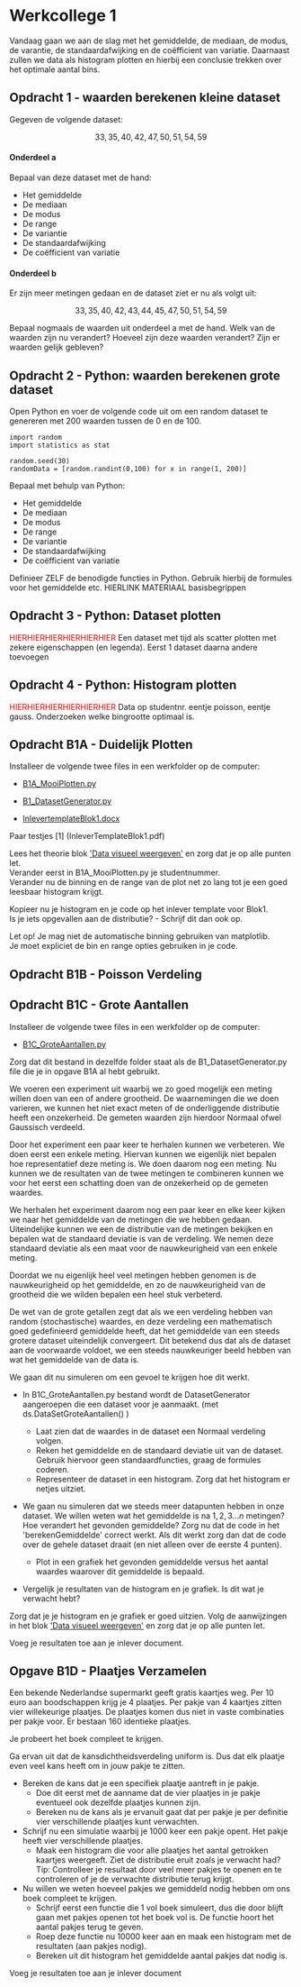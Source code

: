 # Werkcollege 1

Vandaag gaan we aan de slag met het gemiddelde, de mediaan, de modus, de varantie, de standaardafwijking en de coëfficient van variatie. Daarnaast zullen we data als histogram plotten en hierbij een conclusie trekken over het optimale aantal bins.

## Opdracht 1 - waarden berekenen kleine dataset

Gegeven de volgende dataset:

$$33, 35, 40, 42, 47, 50, 51, 54, 59$$

#### Onderdeel a

Bepaal van deze dataset met de hand: 

- Het gemiddelde
- De mediaan
- De modus
- De range
- De variantie
- De standaardafwijking
- De coëfficient van variatie

#### Onderdeel b

Er zijn meer metingen gedaan en de dataset ziet er nu als volgt uit:

$$33, 35, 40, 42, 43, 44, 45, 47, 50, 51, 54, 59$$

Bepaal nogmaals de waarden uit onderdeel a met de hand. Welk van de waarden zijn nu verandert? Hoeveel zijn deze waarden verandert? Zijn er waarden gelijk gebleven?

## Opdracht 2 - Python: waarden berekenen grote dataset

Open Python en voer de volgende code uit om een random dataset te genereren met 200 waarden tussen de 0 en de 100. 

    import random
    import statistics as stat

    random.seed(30)
    randomData = [random.randint(0,100) for x in range(1, 200)]

Bepaal met behulp van Python:

- Het gemiddelde
- De mediaan
- De modus
- De range
- De variantie
- De standaardafwijking
- De coëfficient van variatie

Definieer ZELF de benodigde functies in Python. Gebruik hierbij de formules voor het gemiddelde etc. 
HIERLINK MATERIAAL basisbegrippen

## Opdracht 3 - Python: Dataset plotten 

<span style="color:red">HIERHIERHIERHIERHIERHIER</span>
Een dataset met tijd als scatter plotten met zekere eigenschappen (en legenda). Eerst 1 dataset daarna andere toevoegen

## Opdracht 4 - Python: Histogram plotten

<span style="color:red">HIERHIERHIERHIERHIERHIER</span>
Data op studentnr. eentje poisson, eentje gauss. Onderzoeken welke bingrootte optimaal is.


## Opdracht B1A - Duidelijk Plotten

Installeer de volgende twee files in een werkfolder op de computer:

* [B1A_MooiPlotten.py](B1A_MooiPlotten.py)

* [B1_DatasetGenerator.py](B1_DatasetGenerator.py)

* [InlevertemplateBlok1.docx](InlevertemplateBlok1.docx)

Paar testjes [1] (InleverTemplateBlok1.pdf)


Lees het theorie blok ['Data visueel weergeven'](/blok-1/theorie-data-visueel-weergeven) en zorg dat je op alle punten let.<br>
Verander eerst in B1A_MooiPlotten.py je studentnummer.<br>
Verander nu de binning en de range van de plot net zo lang tot je een goed leesbaar histogram krijgt.<br>


Kopieer nu je histogram en je code op het inlever template voor Blok1. <br>
Is je iets opgevallen aan de distributie? - Schrijf dit dan ook op.

Let op! Je mag niet de automatische binning gebruiken van matplotlib.<br>
Je moet expliciet de bin en range opties gebruiken in je code.

## Opdracht B1B - Poisson Verdeling




## Opdracht B1C - Grote Aantallen

Installeer de volgende twee files in een werkfolder op de computer:

* [B1C_GroteAantallen.py](B1C_GroteAantallen.py)

Zorg dat dit bestand in dezelfde folder staat als de B1_DatasetGenerator.py file die je in opgave B1A al hebt gebruikt.


We voeren een experiment uit waarbij we zo goed mogelijk een meting willen doen van een of andere grootheid.
De waarnemingen die we doen varieren, we kunnen het niet exact meten of de onderliggende distributie heeft een onzekerheid.
De gemeten waarden zijn hierdoor Normaal ofwel Gaussisch verdeeld. 

Door het experiment een paar keer te herhalen kunnen we verbeteren.
We doen eerst een enkele meting. Hiervan kunnen we eigenlijk niet bepalen hoe representatief deze meting is. 
We doen daarom nog een meting. Nu kunnen we de resultaten van de twee metingen te combineren kunnen we voor het eerst een schatting doen van de onzekerheid op de gemeten waardes.


We herhalen het experiment daarom nog een paar keer en elke keer kijken we naar het gemiddelde van de metingen die we hebben gedaan.
Uiteindelijke kunnen we een de distributie van de metingen bekijken en bepalen wat de standaard deviatie is van de verdeling.
We nemen deze standaard deviatie als een maat voor de nauwkeurigheid van een enkele meting.

Doordat we nu eigenlijk heel veel metingen hebben genomen is de nauwkeurigheid op het gemiddelde, en zo de nauwkeurigheid van de grootheid die we wilden bepalen een heel stuk verbeterd.


De wet van de grote getallen zegt dat als we een verdeling hebben van random (stochastische) waardes, en deze verdeling een mathematisch goed gedefinieerd gemiddelde heeft, dat het gemiddelde van een steeds grotere dataset uiteindelijk convergeert. Dit betekend dus dat als de dataset aan de voorwaarde voldoet, we een steeds nauwkeuriger beeld hebben van wat het gemiddelde van de data is.


We gaan dit nu simuleren om een gevoel te krijgen hoe dit werkt. 


* In B1C_GroteAantallen.py bestand wordt de DatasetGenerator aangeroepen die een dataset voor je aanmaakt. (met ds.DataSetGroteAantallen() )
     * Laat zien dat de waardes in de dataset een Normaal verdeling volgen. 
     * Reken het gemiddelde en de standaard deviatie uit van de dataset. Gebruik hiervoor geen standaardfuncties, graag de formules coderen.
     * Representeer de dataset in een histogram. Zorg dat het histogram er netjes uitziet.

* We gaan nu simuleren dat we steeds meer datapunten hebben in onze dataset. We willen weten wat het gemiddelde is na $1, 2, 3 ... n$ metingen?
Hoe verandert het gevonden gemiddelde?
Zorg nu dat de code in het 'berekenGemiddelde' correct werkt. Als dit werkt zorg dan dat de code over de gehele dataset draait (en niet alleen over de eerste 4 punten).
  * Plot in een grafiek het gevonden gemiddelde versus het aantal waardes waarover dit gemiddelde is bepaald.

* Vergelijk je resultaten van de histogram en je grafiek. Is dit wat je verwacht hebt? 


Zorg dat je je histogram en je grafiek er goed uitzien. Volg de aanwijzingen in het blok ['Data visueel weergeven'](/blok-1/theorie-data-visueel-weergeven) en zorg dat je op alle punten let.<br>

Voeg je resultaten toe aan je inlever document.



## Opgave B1D - Plaatjes Verzamelen

Een bekende Nederlandse supermarkt geeft gratis kaartjes weg. Per 10 euro aan boodschappen krijg je 4 plaatjes.
Per pakje van 4 kaartjes zitten vier willekeurige plaatjes. De plaatjes komen dus niet in vaste combinaties per pakje voor. 
Er bestaan 160 identieke plaatjes.

Je probeert het boek compleet te krijgen.

Ga ervan uit dat de kansdichtheidsverdeling uniform is. Dus dat elk plaatje even veel kans heeft om in jouw pakje te zitten.


* Bereken de kans dat je een specifiek plaatje aantreft in je pakje.
  * Doe dit eerst met de aanname dat de vier plaatjes in je pakje eventueel ook dezelfde plaatjes kunnen zijn.
  * Bereken nu de kans als je ervanuit gaat dat per pakje je per definitie vier verschillende plaatjes kunt verwachten.
* Schrijf nu een simulatie waarbij je 1000 keer een pakje opent. Het pakje heeft vier verschillende plaatjes.
  * Maak een histogram die voor alle plaatjes het aantal getrokken kaartjes weergeeft. Ziet de distributie eruit zoals je verwacht had? Tip: Controlleer je resultaat door veel meer pakjes te openen en te controleren of je de verwachte distributie terug krijgt.
* Nu willen we weten hoeveel pakjes we gemiddeld nodig hebben om ons boek compleet te krijgen.
  * Schrijf eerst een functie die 1 vol boek simuleert, dus die door blijft gaan met pakjes openen tot het boek vol is. De functie hoort het aantal pakjes terug te geven.
  * Roep deze functie nu 10000 keer aan en maak een histogram met de resultaten (aan pakjes nodig).
  * Bereken uit dit histogram het gemiddelde aantal pakjes dat nodig is. 


Voeg je resultaten toe aan je inlever document

